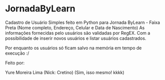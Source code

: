 # JornadaByLearn

Cadastro de Usuário Simples feito em Python para Jornada ByLearn - Faixa Preta (Nome completo, Endereço, Celular e Data de Nascimento)
As informações fornecidas pelo usuários são validadas por RegEX.
Com a possibilidade de inserir novos usuários e listar usuários cadastrados.

Por enquanto os usuários só ficam salvo na memória em tempo de execução :/

Feito por:

Yure Moreira Lima (Nick: Cretino) (Sim, isso mesmo! kkkk)
